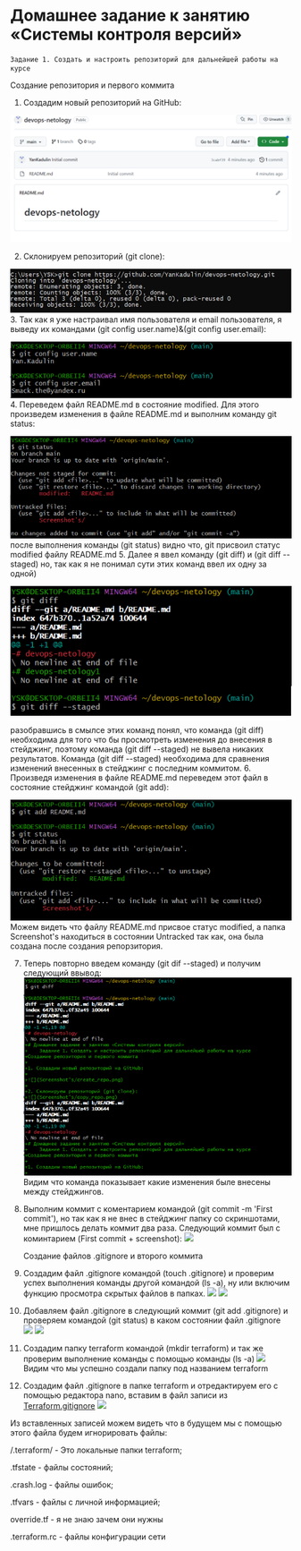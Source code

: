 # Домашнее задание к занятию «Системы контроля версий»
    Задание 1. Создать и настроить репозиторий для дальнейшей работы на курсе
Создание репозитория и первого коммита

1. Создадим новый репозиторий на GitHub:

![](Screenshot's/create_repo.png)

2. Склонируем репозиторий (git clone):

![](Screenshot's/copy_repo.png)
3. Так как я уже настраивал имя пользователя и email пользователя, я выведу их командами (git config user.name)&(git config user.email):

![](Screenshot's/User.name_and_email.png)
4. Переведем файл README.md в состояние modified. Для этого произведем изменения в файле README.md и выполним команду git status:

![](Screenshot's/readme_modified.png)
после выполнения команды (git status) видно что, git присвоил статус modified файлу README.md
5. Далее я ввел команду (git diff) и (git diff --staged) но, так как я не понимал сути этих команд ввел их одну за одной)

![](Screenshot's/git_diff_and_git_staged.png)

разобравшись в смылсе этих команд понял, что команда (git diff) необходима для того что бы просмотреть изменения до внесения в стейджинг, поэтому команда (git diff --staged) не вывела никаких результатов. Команда (git diff --staged) необходима для сравнения изменений внесенных в стейджинг с последним коммитом.
6. Произведя изменения в файле README.md переведем этот файл в состояние стейджинг командой (git add):

![](Screenshot's/add_readme_and_git_status.png)
Можем видеть что файлу README.md присвое статус modified, а папка Screenshot's находиться в состоянии Untracked так как, она была создана после создания репорзитория.

7. Теперь повторно введем команду (git dif --staged) и получим следующий ввывод:
![](Screenshot's/git_diff_--staged.png)
Видим что команда показывает какие изменения быле внесены между стейджингов.

8. Выполним коммит c коментарием командой (git commit -m 'First commit'), но так как я не внес в стейджинг папку со скриншотами, мне пришлось делать коммит два раза. Следующий коммит был с коминтарием (First commit + screenshot):
![](Screenshot's/commit_f_f+s.png)

    
    Создание файлов .gitignore и второго коммита
1. Создадим файл .gitignore командой (touch .gitignore) и проверим успех выполнения команды другой командой (ls -a), ну или включим функцию просмотра скрытых файлов в папках.
![](Screenshot's/touch_igno.png)
![](Screenshot's/papka.png)
2. Добавляем файл .gitignore в следующий коммит (git add .gitignore) и проверяем командой (git status) в каком состоянии файл .gitignore
![](Screenshot's/commit_igno.png)
![](Screenshot's/status_igno.png)
3. Создадим папку terraform командой (mkdir terraform) и так же проверим выполнение команды с помощью команды (ls -a)
![](Screenshot's/tera_papka.png)
Видим что мы успешно создали папку под названием terraform
4. Создадим файл .gitignore в папке terraform и отредактируем его с помощью редактора nano, вставим в файл записи из [Terraform.gitignore](https://github.com/github/gitignore/blob/main/Terraform.gitignore)
![](Screenshot's/nano_igno.png)

Из вставленных записей можем видеть что в будущем мы с помощью этого файла будем игнорировать файлы:

/.terraform/ - Это локальные папки terraform;

.tfstate - файлы состояний; 

.crash.log - файлы ошибок;

.tfvars - файлы с личной информацией;

override.tf - я не знаю зачем они нужны

.terraform.rc - файлы конфигурации сети

